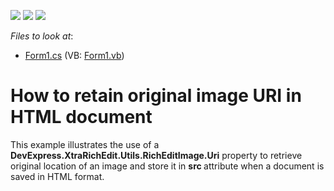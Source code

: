 <!-- default badges list -->
![](https://img.shields.io/endpoint?url=https://codecentral.devexpress.com/api/v1/VersionRange/128611082/11.1.4%2B)
[![](https://img.shields.io/badge/Open_in_DevExpress_Support_Center-FF7200?style=flat-square&logo=DevExpress&logoColor=white)](https://supportcenter.devexpress.com/ticket/details/E3189)
[![](https://img.shields.io/badge/📖_How_to_use_DevExpress_Examples-e9f6fc?style=flat-square)](https://docs.devexpress.com/GeneralInformation/403183)
<!-- default badges end -->
<!-- default file list -->
*Files to look at*:

* [Form1.cs](./CS/Retain_Img_Src/Form1.cs) (VB: [Form1.vb](./VB/Retain_Img_Src/Form1.vb))
<!-- default file list end -->
# How to retain original image URI in HTML document


<p>This example illustrates the use of a <strong>DevExpress.XtraRichEdit.Utils.RichEditImage</strong><strong>.Uri</strong> property to retrieve original location of an image and store it in <strong>src </strong>attribute when a document is saved in HTML format.<br />
</p>

<br/>


